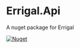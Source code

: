 # Errigal.Api

A nuget package for Errigal

[![Nuget](https://img.shields.io/nuget/v/Errigal.Api)](https://www.nuget.org/packages/Errigal.Api/)
